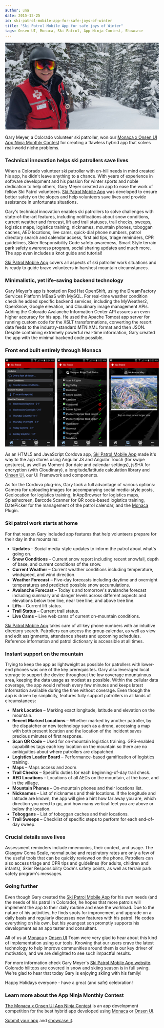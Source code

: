 ```yaml
---
author: una
date: 2015-12-25
id: ski-patrol-mobile-app-for-safe-joys-of-winter
title: "Ski Patrol Mobile App for safe joys of Winter"
tags: Onsen UI, Monaca, Ski Patrol, App Ninja Contest, Showcase
---
```


![Gary Meyer Ski Patrol Mobile App creator](/blog/content/images/2015/Dec/gary.jpeg)

Gary Meyer, a Colorado volunteer ski patroller, won our [Monaca x Onsen UI App Ninja Monthly Contest](http://monaca.mobi/en/contest/) for creating a flawless hybrid app that solves real-world niche problems.

<!-- more -->

### Technical innovation helps ski patrollers save lives

When a Colorado volunteer ski patroller with on-hill needs in mind created his app, he didn't leave anything to a chance. With years of experience in software development and his passion for winter sports and noble dedication to help others, Gary Meyer created an app to ease the work of fellow Ski Patrol volunteers. [Ski Patrol Mobile App](http://www.skipatrolmobileapp.com/) was developed to ensure better safety on the slopes and help volunteers save lives and provide assistance in unfortunate situations.

Gary's technical innovation enables ski patrollers to solve challenges with state-of-the-art features, including notifications about snow conditions, current weather and forecast, lift and trail statuses, trail checks, sweeps, logistics maps, logistics training, nicknames, mountain phones, toboggan caches, AED locations, live cams, quick-dial phone numbers, patrol directory search and calendar access, first aid tips, triage reminders, CPR guidelines, Skier Responsibility Code safety awareness, Smart Style terrain park safety awareness program, social sharing updates and much more. The app even includes a knot guide and tutorial!


[Ski Patrol Mobile App](http://www.skipatrolmobileapp.com/) covers all aspects of ski patroller work situations and is ready to guide brave volunteers in harshest mountain circumstances.

### Minimalistic, yet life-saving backend technology

Gary Meyer's app is hosted on Red Hat OpenShift, using the DreamFactory Services Platform MBaaS with MySQL. For real-time weather condition check he added specific backend services, including the MyWeather2, OpenSnow, Google elevation, and Cloudinary image management APIs. Adding the Colorado Avalanche Information Center API assures an even higher accuracy for his app. He used the Apache Tomcat app server for running custom code for the XSLT transformations, converting the resort data feeds to the industry-standard MTN.XML format and then JSON. Despite containing extremely powerful real-time information, Gary created the app with the minimal backend code possible.

### Front end built entirely through Monaca

![SkiPatrolMobilrApp-hybrid-app-Monaca-Onsen-UI](/blog/content/images/2015/Dec/skiappscreenshot.png)

As an HTML5 and JavaScript Cordova app, [Ski Patrol Mobile App](http://www.skipatrolmobileapp.com/) made it's way to the app stores using Angular JS and Angular Touch (for swipe gestures), as well as Moment (for date and calendar settings), jsSHA for encryption (with Cloudinary), a longitude/latitude calculation library and [Onsen UI](https://onsen.io/), our UI Framework and components.

As for the Cordova plug-ins, Gary took a full advantage of various options: Camera for uploading images for accompanying social media-style posts, Geolocation for logistics training, InAppBrowser for logistics maps, Splashscreen, Barcode Scanner for QR code-based logistics training, DatePicker for the management of the patrol calendar, and the [Monaca](https://monaca.io/) Plugin.

### Ski patrol work starts at home

For that reason Gary included app features that help volunteers prepare for their day in the mountains:

* **Updates** – Social media-style updates to inform the patrol about what's going on.
* **Snow Conditions** – Current snow report including recent snowfall, depth of base, and current conditions of the snow.
* **Current Weather** –  Current weather conditions including temperature, windspeed, and wind direction.
* **Weather Forecast** – Five-day forecasts including daytime and overnight temperatures and predicted possible snow accumulations.
* **Avalanche Forecast** – Today's and tomorrow's avalanche forecast including summary and danger levels across different aspects and elevations below tree line, near tree line, and above tree line.
* **Lifts** – Current lift status.
* **Trail Status** – Current trail status.
* **Live Cams** – Live web cams of current on-mountain conditions.

[Ski Patrol Mobile App](http://www.skipatrolmobileapp.com/) takes care of all key phone numbers with an intuitive directory search. Patrollers can access the group calendar, as well as view and edit assignments, attendance sheets and upcoming schedules. Reference information and patrol dictionary is accessible at all times.

### Instant support on the mountain

Trying to keep the app as lightweight as possible for patrollers with lower-end phones was one of the key prerequisites. Gary also leveraged local storage to support the device throughout the low coverage mountainous area, keeping the data usage as modest as possible. Within the cellular data coverage, the app would refresh every few minutes and keeps latest information available during the time without coverage. Even though the app is driven by simplicity, features fully support patrollers in all kinds of circumstances:

* **Mark Location** – Marking exact longitude, latitude and elevation on the mountain.
* **Recent Marked Locations** – Whether marked by another patroller, by the dispatcher or new technology such as a drone, accessing a map with both present location and the location of the incident saves precious minutes of first response.
* **Scan QR Code** – Used for on-mountain logistics training. GPS-enabled capabilities tags each key location on the mountain so there are no ambiguities about where patrollers are dispatched.
* **Logistics Leader Board** –  Performance-based gamification of logistics training.
* **Maps** – Maps access and zoom.
* **Trail Checks** – Specific duties for each beginning-of-day trail check.
* **AED Locations** – Locations of all AEDs on the mountain, at the base, and in the village.
* **Mountain Phones** – On-mountain phones and their locations list.
* **Nicknames** – List of nicknames and their locations. If the longitude and latitude are known, the app will give a hint how far away you are, which direction you need to go, and how many vertical feet you are above or below the location.
* **Toboggans** – List of toboggan caches and their locations.
* **Trail Sweeps** – Checklist of specific steps to perform for each end-of-day sweep.

### Crucial details save lives

Assessment reminders include mnemonics, their context, and usage. The Glasgow Coma Scale, normal pulse and respiratory rates are only a few of the useful tools that can be quickly reviewed on the phone. Patrollers can also access triage and CPR tips and guidelines (for adults, children and infants), Skier Responsibility Code's safety points, as well as terrain park safety program's messages.

### Going further

Even though Gary created the [Ski Patrol Mobile App](http://www.skipatrolmobileapp.com/) for his own needs (and the needs of his patrol in Colorado), he hopes that more patrols will implement the app to their daily routine and ease the workload. Due to the nature of his activities, he finds spots for improvement and upgrade on a daily basis and regularly discusses new features with his patrol. He codes everything on his own, but his youngest son promptly supports his development as an app tester and consultant.

All of us at [Monaca](https://monaca.io/) x [Onsen UI](https://onsen.io/) Team were very glad to hear about this kind of implementation using our tools. Knowing that our users crave the latest technology to help improve communities around them is our key driver of motivation, and we are delighted to see such impactful results.

For more information check Gary Meyer's [Ski Patrol Mobile App website](http://www.skipatrolmobileapp.com/). Colorado hilltops are covered in snow and skiing season is in full swing. We're glad to hear that today Gary is enjoying skiing with his family!

Happy Holidays everyone - have a great (and safe) celebration!

### Learn more about the App Ninja Monthly Contest

[The Monaca x Onsen UI App Ninja Contest](http://monaca.mobi/en/contest/) is an app development competition for the best hybrid app developed using [Monaca](https://monaca.io/) or [Onsen UI](http://onsen.io/).

[Submit your app](http://monaca.mobi/en/contest/) and [showcase it](http://monaca.mobi/en/showcase).
